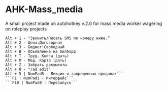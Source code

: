 # AHK-Mass_media
A small project made on autohotkey v.2.0 for mass media worker wagering on roleplay projects


```Alt + Q - Приветствие
Alt + 1 - "Звонить/Писать SMS по номеру ниже.“
Alt + 2 - Цена:Договорная
Alt + З - Бюджет:Свободный
Alt + В - Объявление на билборд
Alt + Т - Труд. Книга (дать)
Alt + М - Мед. Карта (дать)
Alt + Z - Забрать документы
Alt + 0 - "/ad edit"
Alt + 5 | NumPad5 - Лекция о запрещенных продажах```
```F1 | NumPad1 - Интерфейс```
```F10 | NumPad0 - Перезапуск```
